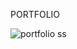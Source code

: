 PORTFOLIO


![portfolio ss](https://github.com/user-attachments/assets/1f5a839d-5580-495e-9767-99b01d8d193e)
